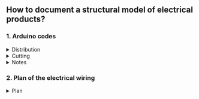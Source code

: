 ## **How to document a structural model of electrical products?**

 ### **1. Arduino codes**
<details>
  <summary>Distribution</summary>
 
</details>

<details>
  <summary>Cutting</summary>
 
</details>

<details>
  <summary>Notes</summary>
 
</details>


### **2. Plan of the electrical wiring**
<details>
  <summary>Plan</summary>
 
 </details> 
